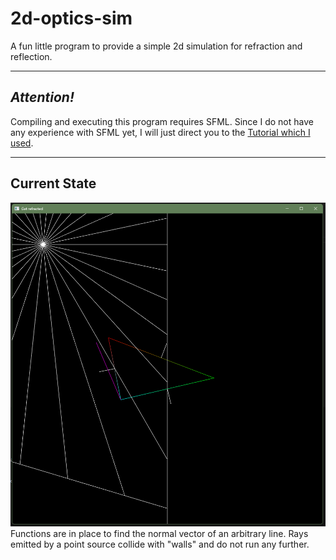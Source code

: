 # 2d-optics-sim

A fun little program to provide a simple 2d simulation for refraction and reflection.

---

## *Attention!*

Compiling and executing this program requires SFML. Since I do not have any experience with SFML yet, I will just direct you to the [Tutorial which I used](https://www.youtube.com/watch?v=rZE700aaT5I).

---

## Current State

![1000 pixel squared image; point source radiating 30 rays, which collide with and stop at two straight lines](image.png)
Functions are in place to find the normal vector of an arbitrary line. Rays emitted by a point source collide with "walls" and do not run any further.

